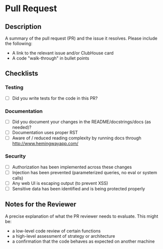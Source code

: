 # Pull Request

## Description

A summary of the pull request (PR) and the issue it resolves. Please include the following:

* A link to the relevant issue and/or ClubHouse card
* A code "walk-through" in bullet points

## Checklists

### Testing

- [ ] Did you write tests for the code in this PR?

### Documentation

- [ ] Did you document your changes in the README/docstrings/docs (as needed)?
- [ ] Documentation uses proper RST
- [ ] Aware of / reduced reading complexity by running docs through http://www.hemingwayapp.com/

### Security

- [ ] Authorization has been implemented across these changes
- [ ] Injection has been prevented (parameterized queries, no eval or system calls)
- [ ] Any web UI is escaping output (to prevent XSS)
- [ ] Sensitive data has been identified and is being protected properly

## Notes for the Reviewer

A precise explanation of what the PR reviewer needs to evaluate. This might be:

* a low-level code review of certain functions
* a high-level assessment of strategy or architecture
* a confirmation that the code behaves as expected on another machine
